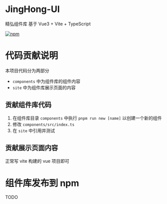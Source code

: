 # JingHong-UI
精弘组件库 基于 Vue3 + Vite + TypeScript

[![npm](https://img.shields.io/badge/npm-release-green)](https://www.npmjs.com/package/jinghong-ui)

# 代码贡献说明

本项目代码分为两部分
- `components` 中为组件库的组件内容
- `site` 中为组件库展示页面的内容

## 贡献组件库代码

1. 在组件库目录 `components` 中执行 `pnpm run new [name]` 以创建一个新的组件
2. 修改 `components/src/index.ts`
3. 在 `site` 中引用并测试

## 贡献展示页面内容

正常写 vite 构建的 vue 项目即可

# 组件库发布到 npm

TODO
